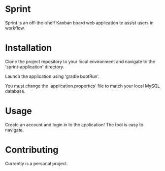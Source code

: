 # Sprint
Sprint is an off-the-shelf Kanban board web application to assist users in workflow.

# Installation
Clone the project repository to your local environment and navigate to the 'sprint-application' directory.

Launch the application using 'gradle bootRun'.

You must change the 'application.properties' file to match your local MySQL database.

# Usage

Create an account and login in to the application! The tool is easy to navigate.

# Contributing

Currently is a personal project.